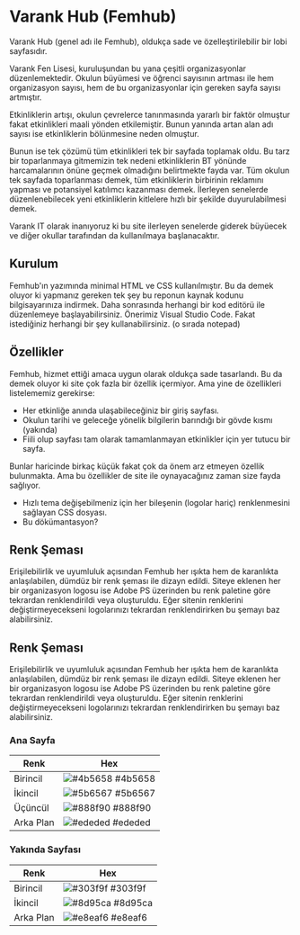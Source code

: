 
# Varank Hub (Femhub)

Varank Hub (genel adı ile Femhub), oldukça sade ve özelleştirilebilir bir lobi sayfasıdır.

Varank Fen Lisesi, kuruluşundan bu yana çeşitli organizasyonlar düzenlemektedir. Okulun büyümesi ve öğrenci sayısının artması ile hem organizasyon sayısı, hem de bu organizasyonlar için gereken sayfa sayısı artmıştır.

Etkinliklerin artışı, okulun çevrelerce tanınmasında yararlı bir faktör olmuştur fakat etkinlikleri maali yönden etkilemiştir. Bunun yanında artan alan adı sayısı ise etkinliklerin bölünmesine neden olmuştur.

Bunun ise tek çözümü tüm etkinlikleri tek bir sayfada toplamak oldu. Bu tarz bir toparlanmaya gitmemizin tek nedeni etkinliklerin BT yönünde harcamalarının önüne geçmek olmadığını belirtmekte fayda var. Tüm okulun tek sayfada toparlanması demek, tüm etkinliklerin birbirinin reklamını yapması ve potansiyel katılımcı kazanması demek. İlerleyen senelerde düzenlenebilecek yeni etkinliklerin kitlelere hızlı bir şekilde duyurulabilmesi demek. 

Varank IT olarak inanıyoruz ki bu site ilerleyen senelerde giderek büyüecek ve diğer okullar tarafından da kullanılmaya başlanacaktır.


## Kurulum

Femhub'ın yazımında minimal HTML ve CSS kullanılmıştır. Bu da demek oluyor ki yapmanız gereken tek şey bu reponun kaynak kodunu bilgisayarınıza indirmek. Daha sonrasında herhangi bir kod editörü ile düzenlemeye başlayabilirsiniz. Önerimiz Visual Studio Code. Fakat istediğiniz herhangi bir şey kullanabilirsiniz. (o sırada notepad)


## Özellikler

Femhub, hizmet ettiği amaca uygun olarak oldukça sade tasarlandı. Bu da demek oluyor ki site çok fazla bir özellik içermiyor. Ama yine de özellikleri listelememiz gerekirse:

- Her etkinliğe anında ulaşabileceğiniz bir giriş sayfası.
- Okulun tarihi ve geleceğe yönelik bilgilerin barındığı bir gövde kısmı (yakında)
- Fiili olup sayfası tam olarak tamamlanmayan etkinlikler için yer tutucu bir sayfa. 

Bunlar haricinde birkaç küçük fakat çok da önem arz etmeyen özellik bulunmakta. Ama bu özellikler de site ile oynayacağınız zaman size fayda sağlıyor. 

- Hızlı tema değişebilmeniz için her bileşenin (logolar hariç) renklenmesini sağlayan CSS dosyası.
- Bu dökümantasyon?


## Renk Şeması
Erişilebilirlik ve uyumluluk açısından Femhub her ışıkta hem de karanlıkta anlaşılabilen, dümdüz bir renk şeması ile dizayn edildi. Siteye eklenen her bir organizasyon logosu ise Adobe PS üzerinden bu renk paletine göre tekrardan renklendirildi veya oluşturuldu. Eğer sitenin renklerini değiştirmeyecekseni logolarınızı tekrardan renklendirirken bu şemayı baz alabilirsiniz.

## Renk Şeması
Erişilebilirlik ve uyumluluk açısından Femhub her ışıkta hem de karanlıkta anlaşılabilen, dümdüz bir renk şeması ile dizayn edildi. Siteye eklenen her bir organizasyon logosu ise Adobe PS üzerinden bu renk paletine göre tekrardan renklendirildi veya oluşturuldu. Eğer sitenin renklerini değiştirmeyecekseni logolarınızı tekrardan renklendirirken bu şemayı baz alabilirsiniz.

### Ana Sayfa

| Renk            | Hex                                                                |
| ----------------- | ------------------------------------------------------------------ |
| Birincil  | ![#4b5658](https://via.placeholder.com/10/4b5658?text=+) #4b5658 |
| İkincil  | ![#5b6567](https://via.placeholder.com/10/5b6567?text=+) #5b6567 |
| Üçüncül  | ![#888f90](https://via.placeholder.com/10/888f90?text=+) #888f90 |
| Arka Plan | ![#ededed](https://via.placeholder.com/10/ededed?text=+) #ededed |

### Yakında Sayfası

| Renk            | Hex                                                                |
| ----------------- | ------------------------------------------------------------------ |
| Birincil  | ![#303f9f](https://via.placeholder.com/10/303f9f?text=+) #303f9f |
| İkincil  | ![#8d95ca](https://via.placeholder.com/10/8d95ca?text=+) #8d95ca |
| Arka Plan | ![#e8eaf6](https://via.placeholder.com/10/e8eaf6?text=+) #e8eaf6 |

